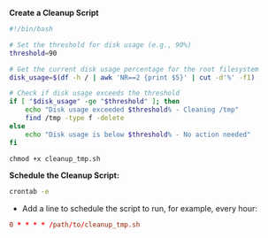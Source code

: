 **Create a Cleanup Script**

```bash
#!/bin/bash

# Set the threshold for disk usage (e.g., 90%)
threshold=90

# Get the current disk usage percentage for the root filesystem
disk_usage=$(df -h / | awk 'NR==2 {print $5}' | cut -d'%' -f1)

# Check if disk usage exceeds the threshold
if [ "$disk_usage" -ge "$threshold" ]; then
    echo "Disk usage exceeded $threshold% - Cleaning /tmp"
    find /tmp -type f -delete
else
    echo "Disk usage is below $threshold% - No action needed"
fi
```
```cmd
chmod +x cleanup_tmp.sh
```

**Schedule the Cleanup Script:**

```cmd
crontab -e
```
* Add a line to schedule the script to run, for example, every hour:
```cnf
0 * * * * /path/to/cleanup_tmp.sh
```





```
